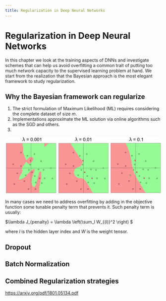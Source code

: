 ```yaml
---
title: Regularization in Deep Neural Networks
---
```


# Regularization in Deep Neural Networks

In this chapter we look at the training aspects of DNNs and investigate schemes that can help us avoid overfitting a common trait of putting too much network capacity to the supervised learning problem at hand. We start from the realization that the Bayesian approach is the most elegant framework to study regularization. 

## Why the Bayesian framework can regularize

1. The strict formulation of Maximum Likelihood (ML) requires considering the complete dataset of size $m$.
2. Implementations approximate the ML solution via online algorithms such as the SGD and others. 
3. 

![reg-strengths](images/reg_strengths_cs231n.jpeg)
   
In many cases we need to address overfitting by adding in the objective function some tunable penalty term that prevents it. Such penalty term is usually:

$\lambda J_{penalty} = \lambda \left(\sum_l W_{(l)}^2 \right) $

where $l$ is the hidden layer index and $W$ is the weight tensor. 

## Dropout

## Batch Normalization

## Combined Regularization strategies

https://arxiv.org/pdf/1801.05134.pdf

